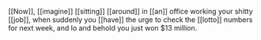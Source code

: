 [[Now]], [[imagine]] [[sitting]] [[around]] in [[an]] office working your shitty [[job]], when suddenly you [[have]] the urge to check the [[lotto]] numbers for next week, and lo and behold you just won $13 million.